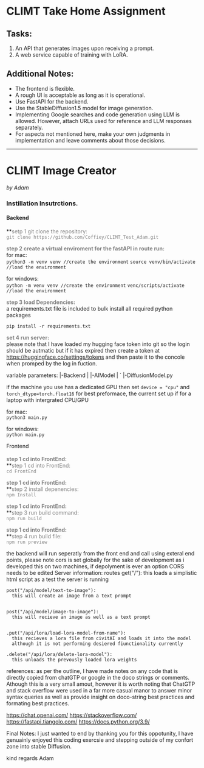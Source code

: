 # CLIMT Take Home Assignment

## Tasks:

1. An API that generates images upon receiving a prompt.
2. A web service capable of training with LoRA.

## Additional Notes:

- The frontend is flexible.
- A rough UI is acceptable as long as it is operational.
- Use FastAPI for the backend.
- Use the StableDiffusion1.5 model for image generation.
- Implementing Google searches and code generation using LLM is allowed. However, attach URLs used for reference and LLM responses separately.
- For aspects not mentioned here, make your own judgments in implementation and leave comments about those decisions.

---

# CLIMT Image Creator

_by Adam_

### Instillation Insutrctions.

#### Backend

\*\*<span style="color: grey;">setp 1 git clone the repository:<br/>
`git clone https://github.com/Coffiey/CLIMT_Test_Adam.git`

**<span style="color: grey;">step 2 create a virtual enviroment for the fastAPI in route run:</span>** <br/>
for mac:<br/>
`python3 -m venv venv //create the environment`
`source venv/bin/activate //load the environment`

for windows:<br/>
`python -m venv venv //create the environment`
`venc/scripts/activate //load the environment`

**<span style="color: grey;">step 3 load Dependencies:</span>** <br/>
a requirements.txt file is included to bulk install all required python packages

`pip install -r requirements.txt`

**<span style="color: grey;">set 4 run server:</span>**<br/>
please note that I have loaded my hugging face token into git so the login should be autmatic but if it has expired then create a token at <a>https://huggingface.co/settings/tokens</a> and then paste it to the concole when promped by the log in fuction.

variable parameters:
|-Backend
| |-AIModel
| ` |-DiffusionModel.py

if the machine you use has a dedicated GPU then set `device = "cpu"` and `torch_dtype=torch.float16` for best preformace, the current set up if for a laptop with intergrated CPU/GPU

for mac:<br/>
`python3 main.py`

for windows:<br/>
`python main.py`

Frontend<br/><br/>
**<span style="color: grey;">step 1 cd into FrontEnd:</span>**<br/>
\*\*<span style="color: grey;">step 1 cd into FrontEnd:<br/>
`cd FrontEnd`

**<span style="color: grey;">step 1 cd into FrontEnd:</span>**<br/>
\*\*<span style="color: grey;">step 2 install depenencies:<br/>
`npm Install`

**<span style="color: grey;">step 1 cd into FrontEnd:</span>**<br/>
\*\*<span style="color: grey;">step 3 run build command:<br/>
`npm run build`

**<span style="color: grey;">step 1 cd into FrontEnd:</span>**<br/>
\*\*<span style="color: grey;">step 4 run build file:<br/>
`npm run preview`

the backend will run seperatly from the front end and call using exteral end points, please note cors is set globally for the sake of development as i developed this on two machines, if depolyment is ever an option CORS needs to be edited
Server information:
routes
get("/"):
this loads a simplistic html script as a test the server is running

    post("/api/model/text-to-image"):
      this will create an image from a text prompt


    post("/api/model/image-to-image"):
      this will recieve an image as well as a text prompt


    .put("/api/lora/load-lora-model-from-name"):
      this recieves a lora file from civitAI and loads it into the model
      although it is not performing desiered fiunctionality currently

    .delete("/api/lora/delete-lora-model"):
      this unloads the prevously loaded lora weights

references:
as per the outline, I have made notes on any code that is directly copied from chatGTP or google in the doco strings or comments. Athough this is a very small amout, however it is worth noting that ChatGTP and stack overflow were used in a far more casual manor to answer minor syntax queries as well as provide insight on doco-string best practices and formating best practices.

https://chat.openai.com/
https://stackoverflow.com/
https://fastapi.tiangolo.com/
https://docs.python.org/3.9/

Final Notes:
I just wanted to end by thanking you for this oppotunity, I have genuainly enjoyed this coding exercsie and stepping outside of my confort zone into stable Diffusion.

kind regards
Adam
